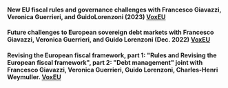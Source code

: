 #### New EU fiscal rules and governance challenges <span>with Francesco Giavazzi, Veronica Guerrieri, and GuidoLorenzoni (2023)</span> <a href="/">VoxEU</a>

#### Future challenges to European sovereign debt markets <span>with Francesco Giavazzi, Veronica Guerrieri, and Guido Lorenzoni (Dec. 2022)</span> <a href="/">VoxEU</a>

#### Revising the European fiscal framework, part 1: "Rules and Revising the European fiscal framework", part 2: "Debt management" <span>joint with Francesco Giavazzi, Veronica Guerrieri, Guido Lorenzoni, Charles-Henri Weymuller.</span> <a href="/">VoxEU</a>

